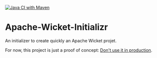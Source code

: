 [![Java CI with Maven](https://github.com/stefv/Apache-Wicket-Initializr/actions/workflows/maven.yml/badge.svg)](https://github.com/stefv/Apache-Wicket-Initializr/actions/workflows/maven.yml)

# Apache-Wicket-Initializr
An initializer to create quickly an Apache Wicket projet. 

For now, this project is just a proof of concept: <u>Don't use it in production</u>.
